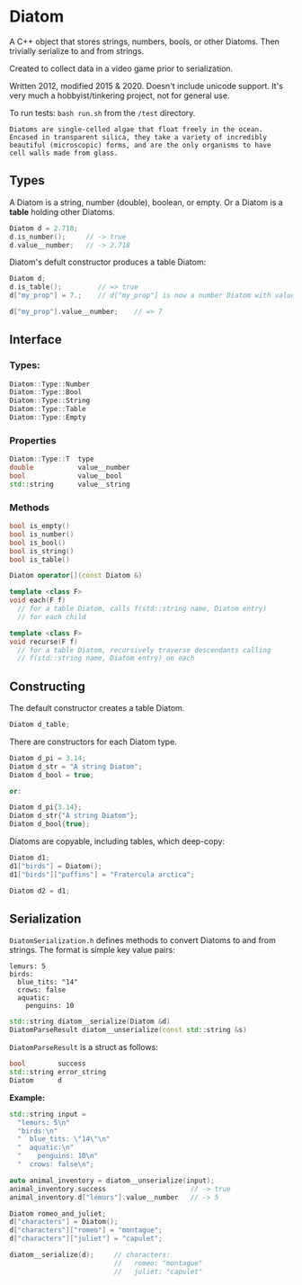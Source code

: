# Diatom

A C++ object that stores strings, numbers, bools, or other Diatoms. Then trivially serialize to and from strings.

Created to collect data in a video game prior to serialization.

Written 2012, modified 2015 & 2020. Doesn't include unicode support. It's very much a hobbyist/tinkering project, not for general use.

To run tests: `bash run.sh` from the `/test` directory.

```
Diatoms are single-celled algae that float freely in the ocean.
Encased in transparent silica, they take a variety of incredibly
beautiful (microscopic) forms, and are the only organisms to have
cell walls made from glass.
```


## Types

A Diatom is a string, number (double), boolean, or empty. Or a Diatom is a **table** holding other Diatoms.

```cpp
Diatom d = 2.718;
d.is_number();     // -> true
d.value__number;   // -> 2.718
```

Diatom's defult constructor produces a table Diatom:

```cpp
Diatom d;
d.is_table();         // => true
d["my_prop"] = 7.;    // d["my_prop"] is now a number Diatom with value 7.

d["my_prop"].value__number;    // => 7
```


## Interface

### Types:

```cpp
Diatom::Type::Number
Diatom::Type::Bool
Diatom::Type::String
Diatom::Type::Table
Diatom::Type::Empty
```

### Properties

```cpp
Diatom::Type::T  type
double           value__number
bool             value__bool
std::string      value__string
```

### Methods

```cpp
bool is_empty()
bool is_number()
bool is_bool()
bool is_string()
bool is_table()

Diatom operator[](const Diatom &)

template <class F>
void each(F f)
  // for a table Diatom, calls f(std::string name, Diatom entry)
  // for each child

template <class F>
void recurse(F f)
  // for a table Diatom, recursively traverse descendants calling
  // f(std::string name, Diatom entry) on each
```


## Constructing

The default constructor creates a table Diatom.
```cpp
Diatom d_table;
```

There are constructors for each Diatom type.

```cpp
Diatom d_pi = 3.14;
Diatom d_str = "A string Diatom";
Diatom d_bool = true;

or:

Diatom d_pi{3.14};
Diatom d_str{"A string Diatom"};
Diatom d_bool{true};
```

Diatoms are copyable, including tables, which deep-copy:
```cpp
Diatom d1;
d1["birds"] = Diatom();
d1["birds"]["puffins"] = "Fratercula arctica";

Diatom d2 = d1;
```


## Serialization

`DiatomSerialization.h` defines methods to convert Diatoms to and from strings. The format is simple key value pairs:

```
lemurs: 5
birds:
  blue_tits: "14"
  crows: false
  aquatic:
    penguins: 10
```



```cpp
std::string diatom__serialize(Diatom &d)
DiatomParseResult diatom__unserialize(const std::string &s)
```

`DiatomParseResult` is a struct as follows:

```cpp
bool        success
std::string error_string
Diatom      d
```

**Example:**

```cpp
std::string input =
  "lemurs: 5\n"
  "birds:\n"
  "  blue_tits: \"14\"\n"
  "  aquatic:\n"
  "    penguins: 10\n"
  "  crows: false\n";

auto animal_inventory = diatom__unserialize(input);
animal_inventory.success                     // -> true
animal_inventory.d["lemurs"].value__number   // -> 5
```

```cpp
Diatom romeo_and_juliet;
d["characters"] = Diatom();
d["characters"]["romeo"] = "montague";
d["characters"]["juliet"] = "capulet";

diatom__serialize(d);     // characters:
                          //   romeo: "montague"
                          //   juliet: "capulet"
```


